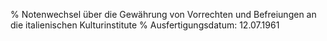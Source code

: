% Notenwechsel über die Gewährung von Vorrechten und Befreiungen an die italienischen Kulturinstitute
% Ausfertigungsdatum: 12.07.1961
 